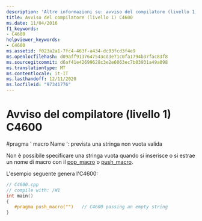 ```yaml
---
description: 'Altre informazioni su: avviso del compilatore (livello 1) C4600'
title: Avviso del compilatore (livello 1) C4600
ms.date: 11/04/2016
f1_keywords:
- C4600
helpviewer_keywords:
- C4600
ms.assetid: f023a2a1-7fc4-463f-a434-dc93fcd3f4e9
ms.openlocfilehash: d09aff9137647543cd3e71c0fa1794b37fac83f8
ms.sourcegitcommit: d6af41e42699628c3e2e6063ec7b03931a49a098
ms.translationtype: MT
ms.contentlocale: it-IT
ms.lasthandoff: 12/11/2020
ms.locfileid: "97341776"
---
```

# <a name="compiler-warning-level-1-c4600"></a>Avviso del compilatore (livello 1) C4600

\#pragma ' macro Name ': prevista una stringa non vuota valida

Non è possibile specificare una stringa vuota quando si inserisce o si estrae un nome di macro con il [pop_macro](../../preprocessor/pop-macro.md) o [push_macro](../../preprocessor/push-macro.md).

L'esempio seguente genera l'C4600:

```cpp
// C4600.cpp
// compile with: /W1
int main()
{
   #pragma push_macro("")   // C4600 passing an empty string
}
```
